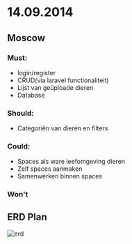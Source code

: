# 14.09.2014
## Moscow
### Must:
* login/register
* CRUD(via laravel functionaliteit)
* Lijst van geüploade dieren
* Database
### Should:
* Categoriën van dieren en filters
### Could:
* Spaces als ware leefomgeving dieren
* Zelf spaces aanmaken
* Samenwerken binnen spaces
### Won't

## ERD Plan
![erd](/storage/app/private/Screenshot%202024-10-14%20122007.png)
